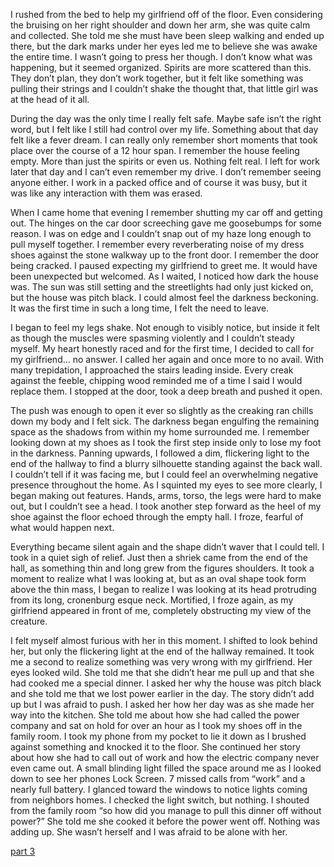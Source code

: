I rushed from the bed to help my girlfriend off of the floor. Even considering the bruising on her right shoulder and down her arm, she was quite calm and collected. She told me she must have been sleep walking and ended up there, but the dark marks under her eyes led me to believe she was awake the entire time. I wasn’t going to press her though. I don’t know what was happening, but it seemed organized. Spirits are more scattered than this. They don’t plan, they don’t work together, but it felt like something was pulling their strings and I couldn’t shake the thought that, that little girl was at the head of it all.

During the day was the only time I really felt safe. Maybe safe isn’t the right word, but I felt like I still had control over my life. Something about that day felt like a fever dream. I can really only remember short moments that took place over the course of a 12 hour span. I remember the house feeling empty. More than just the spirits or even us. Nothing felt real. I left for work later that day and I can’t even remember my drive. I don’t remember seeing anyone either. I work in a packed office and of course it was busy, but it was like any interaction with them was erased.

When I came home that evening I remember shutting my car off and getting out. The hinges on the car door screeching gave me goosebumps for some reason. I was on edge and I couldn’t snap out of my haze long enough to pull myself together. I remember every reverberating noise of my dress shoes against the stone walkway up to the front door. I remember the door being cracked. I paused expecting my girlfriend to greet me. It would have been unexpected but welcomed. As I waited, I noticed how dark the house was. The sun was still setting and the streetlights had only just kicked on, but the house was pitch black. I could almost feel the darkness beckoning. It was the first time in such a long time, I felt the need to leave.

I began to feel my legs shake. Not enough to visibly notice, but inside it felt as though the muscles were spasming violently and I couldn’t steady myself. My heart honestly raced and for the first time, I decided to call for my girlfriend… no answer. I called her again and once more to no avail. With many trepidation, I approached the stairs leading inside. Every creak against the feeble, chipping wood reminded me of a time I said I would replace them. I stopped at the door, took a deep breath and pushed it open. 

The push was enough to open it ever so slightly as the creaking ran chills down my body and I felt sick. The darkness began engulfing the remaining space as the shadows from within my home surrounded me. I remember looking down at my shoes as I took the first step inside only to lose my foot in the darkness. Panning upwards, I followed a dim, flickering light to the end of the hallway to find a blurry silhouette standing against the back wall. I couldn’t tell if it was facing me, but I could feel an overwhelming negative presence throughout the home. As I squinted my eyes to see more clearly, I began making out features. Hands, arms, torso, the legs were hard to make out, but I couldn’t see a head. I took another step forward as the heel of my shoe against the floor echoed through the empty hall. I froze, fearful of what would happen next.

Everything became silent again and the shape didn’t waver that I could tell. I took in a quiet sigh of relief. Just then a shriek came from the end of the hall, as something thin and long grew from the figures shoulders. It took a moment to realize what I was looking at, but as an oval shape took form above the thin mass, I began to realize I was looking at its head protruding from its long, cronenburg esque neck. Mortified, I froze again, as my girlfriend appeared in front of me, completely obstructing my view of the creature. 

I felt myself almost furious with her in this moment. I shifted to look behind her, but only the flickering light at the end of the hallway remained. It took me a second to realize something was very wrong with my girlfriend. Her eyes looked wild. She told me that she didn’t hear me pull up and that she had cooked me a special dinner. I asked her why the house was pitch black and she told me that we lost power earlier in the day. The story didn’t add up but I was afraid to push. I asked her how her day was as she made her way into the kitchen. She told me about how she had called the power company and sat on hold for over an hour as I took my shoes off in the family room. I took my phone from my pocket to lie it down as I brushed against something and knocked it to the floor. She continued her story about how she had to call out of work and how the electric company never even came out. A small blinding light filled the space around me as I looked down to see her phones Lock Screen. 7 missed calls from “work” and a nearly full battery. I glanced toward the windows to notice lights coming from neighbors homes. I checked the light switch, but nothing. I shouted from the family room “so how did you manage to pull this dinner off without power?” She told me she cooked it before the power went off. Nothing was adding up. She wasn’t herself and I was afraid to be alone with her.

[part 3](https://www.reddit.com/r/nosleep/comments/vhtfir/what_only_we_can_see_part_three/?utm_source=share&utm_medium=ios_app&utm_name=iossmf)